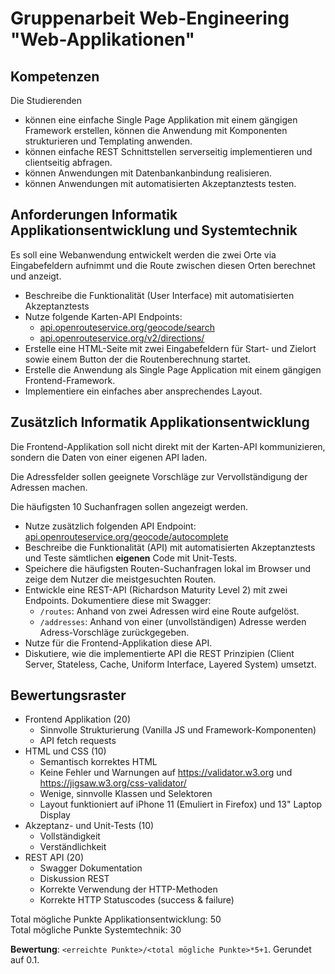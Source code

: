 # Gruppenarbeit Web-Engineering "Web-Applikationen"

## Kompetenzen

Die Studierenden

- können eine einfache Single Page Applikation mit einem gängigen Framework erstellen, können die Anwendung mit
  Komponenten strukturieren und Templating anwenden.
- können einfache REST Schnittstellen serverseitig implementieren und clientseitig abfragen.
- können Anwendungen mit Datenbankanbindung realisieren.
- können Anwendungen mit automatisierten Akzeptanztests testen.

## Anforderungen Informatik Applikationsentwicklung und Systemtechnik

Es soll eine Webanwendung entwickelt werden die zwei Orte via Eingabefeldern aufnimmt und die Route zwischen diesen
Orten berechnet und anzeigt.

- Beschreibe die Funktionalität (User Interface) mit automatisierten Akzeptanztests
- Nutze folgende Karten-API Endpoints:
    - [api.openrouteservice.org/geocode/search](https://api.openrouteservice.org/geocode/search)
    - [api.openrouteservice.org/v2/directions/](https://api.openrouteservice.org/v2/directions/)
- Erstelle eine HTML-Seite mit zwei Eingabefeldern für Start- und Zielort sowie einem Button der die Routenberechnung
  startet.
- Erstelle die Anwendung als Single Page Application mit einem gängigen Frontend-Framework.
- Implementiere ein einfaches aber ansprechendes Layout.

## Zusätzlich Informatik Applikationsentwicklung

Die Frontend-Applikation soll nicht direkt mit der Karten-API kommunizieren, sondern die Daten von einer eigenen API
laden.

Die Adressfelder sollen geeignete Vorschläge zur Vervollständigung der Adressen machen.

Die häufigsten 10 Suchanfragen sollen angezeigt werden.

- Nutze zusätzlich folgenden API
  Endpoint: [api.openrouteservice.org/geocode/autocomplete](https://api.openrouteservice.org/geocode/autocomplete)
- Beschreibe die Funktionalität (API) mit automatisierten Akzeptanztests und Teste sämtlichen **eigenen** Code mit
  Unit-Tests.
- Speichere die häufigsten Routen-Suchanfragen lokal im Browser und zeige dem Nutzer die meistgesuchten Routen.
- Entwickle eine REST-API (Richardson Maturity Level 2) mit zwei Endpoints. Dokumentiere diese mit Swagger:
    - `/routes`: Anhand von zwei Adressen wird eine Route aufgelöst.
    - `/addresses`: Anhand von einer (unvollständigen) Adresse werden Adress-Vorschläge zurückgegeben.
- Nutze für die Frontend-Applikation diese API.
- Diskutiere, wie die implementierte API die REST Prinzipien (Client Server, Stateless, Cache, Uniform Interface,
  Layered System) umsetzt.

## Bewertungsraster

- Frontend Applikation (20)
    - Sinnvolle Strukturierung (Vanilla JS und Framework-Komponenten)
    - API fetch requests
- HTML und CSS (10)
    - Semantisch korrektes HTML
    - Keine Fehler und Warnungen auf https://validator.w3.org und https://jigsaw.w3.org/css-validator/
    - Wenige, sinnvolle Klassen und Selektoren
    - Layout funktioniert auf iPhone 11 (Emuliert in Firefox) und 13" Laptop Display
- Akzeptanz- und Unit-Tests (10)
    - Vollständigkeit
    - Verständlichkeit
- REST API (20)
    - Swagger Dokumentation
    - Diskussion REST
    - Korrekte Verwendung der HTTP-Methoden
    - Korrekte HTTP Statuscodes (success & failure)

Total mögliche Punkte Applikationsentwicklung: 50  
Total mögliche Punkte Systemtechnik: 30

**Bewertung**: `<erreichte Punkte>/<total mögliche Punkte>*5+1`. Gerundet auf 0.1.